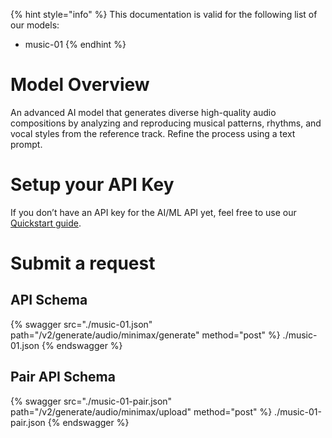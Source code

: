 [#references:start]: <> ({ "template": "openapi" })
{% hint style="info" %}
This documentation is valid for the following list of our models:
* music-01
{% endhint %}

# Model Overview
An advanced AI model that generates diverse high-quality audio compositions by analyzing and reproducing musical patterns, rhythms, and vocal styles from the reference track. Refine the process using a text prompt. 

# Setup your API Key
If you don’t have an API key for the AI/ML API yet, feel free to use our [Quickstart guide](https://docs.aimlapi.com/quickstart/setting-up).

# Submit a request
## API Schema
{% swagger src="./music-01.json" path="/v2/generate/audio/minimax/generate" method="post" %}
./music-01.json
{% endswagger %}

## Pair API Schema
{% swagger src="./music-01-pair.json" path="/v2/generate/audio/minimax/upload" method="post" %}
./music-01-pair.json
{% endswagger %}

[#references:end]: <> ({})